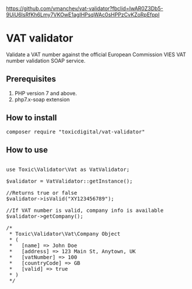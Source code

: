 https://github.com/vmanchev/vat-validator?fbclid=IwAR0Z3Db5-9UiU6IsRfKh6Lmy7VKOwE1agIHPsqWAc0sHPPzCvKZoRpEfppI



# VAT validator

Validate a VAT number against the official European Commission VIES VAT number validation SOAP service.

## Prerequisites
1. PHP version 7 and above.
2. php7.x-soap extension

## How to install 

<pre>
composer require "toxicdigital/vat-validator"
</pre>

## How to use

<pre>

use Toxic\Validator\Vat as VatValidator;

$validator = VatValidator::getInstance();

//Returns true or false
$validator->isValid("XY123456789");

//If VAT number is valid, company info is available
$validator->getCompany();

/*
 * Toxic\Validator\Vat\Company Object
 * (
 *   [name] => John Doe
 *   [address] => 123 Main St, Anytown, UK
 *   [vatNumber] => 100
 *   [countryCode] => GB
 *   [valid] => true
 * )
 */

</pre>
